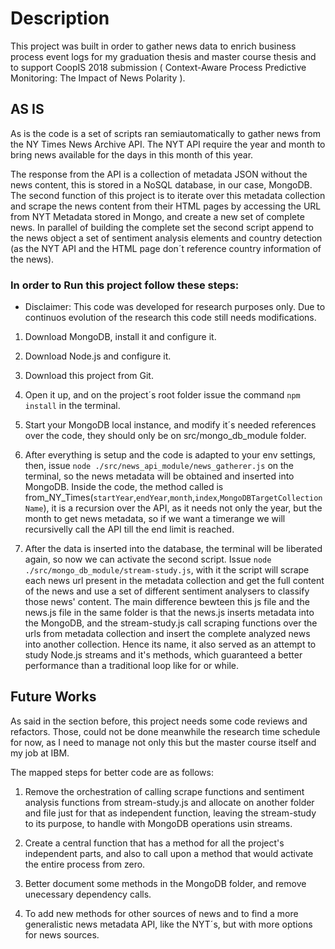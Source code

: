 # Description
 This project was built in order to gather news data to enrich business process event logs for my graduation thesis and master course thesis and to support CoopIS 2018 submission ( Context-Aware Process Predictive Monitoring: The Impact of News Polarity ).

## AS IS
As is the code is a set of scripts ran semiautomatically to gather news from the NY Times News Archive API.
The NYT API require the year and month to bring news available for the days in this month of this year.

The response from the API is a collection of metadata JSON without the news content, this is stored in a NoSQL database, in our case, MongoDB.
The second function of this project is to iterate over this metadata collection and scrape the news content from their HTML pages by accessing the URL from NYT Metadata stored in Mongo, and create a new set of complete news. In parallel of building the complete set the second script append to the news object a set of sentiment analysis elements and country detection (as the NYT API and the HTML page don´t reference country information of the news).

### In order to Run this project follow these steps:

* Disclaimer: This code was developed for research purposes only. Due to continuos evolution of the research this code still needs modifications.

1. Download MongoDB, install it and configure it.

2. Download Node.js and configure it.

3. Download this project from Git.

4. Open it up, and on the project´s root folder issue the command `npm install` in the terminal.

5. Start your MongoDB local instance, and modify it´s needed references over the code, they should only be on src/mongo_db_module folder.

6. After everything is setup and the code is adapted to your env settings, then, issue `node ./src/news_api_module/news_gatherer.js` on the terminal, so the news metadata will be obtained and inserted into MongoDB. Inside the code, the method called is from_NY_Times(`startYear`,`endYear`,`month`,`index`,`MongoDBTargetCollectionName`), it is a recursion over the API, as it needs not only the year, but the month to get news metadata, so if we want a timerange we will recursivelly call the API till the end limit is reached.

7. After the data is inserted into the database, the terminal will be liberated again, so now we can activate the second script. Issue `node ./src/mongo_db_module/stream-study.js`, with it the script will scrape each news url present in the metadata collection and get the full content of the news and use a set of different sentiment analysers to classify those news' content. The main difference bewteen this js file and the news.js file in the same folder is that the news.js inserts metadata into the MongoDB, and the stream-study.js call scraping functions over the urls from metadata collection and insert the complete analyzed news into another collection. Hence its name, it also served as an attempt to study Node.js streams and it's methods, which guaranteed a better performance than a traditional loop like for or while. 

## Future Works

As said in the section before, this project needs some code reviews and refactors. Those, could not be done meanwhile the research time schedule for now, as I need to manage not only this but the master course itself and my job at IBM.

The mapped steps for better code are as follows:

1. Remove the orchestration of calling scrape functions and sentiment analysis functions from stream-study.js and allocate on another folder and file just for that as independent function, leaving the stream-study to its purpose, to handle with MongoDB operations usin streams.

2. Create a central function that has a method for all the project's independent parts, and also to call upon a method that would activate the entire process from zero.

3. Better document some methods in the MongoDB folder, and remove unecessary dependency calls.

4. To add new methods for other sources of news and to find a more generalistic news metadata API, like the NYT´s, but with more options for news sources.